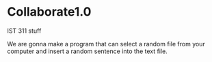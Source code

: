 # Collaborate1.0
IST 311 stuff

We are gonna make a program that can select a random file from your computer and insert a random sentence into the text file. 

